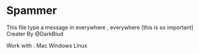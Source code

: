 # Spammer
This file type a message in everywhere , everywhere [this is so important] 
Creater By @DarkBlud

Work with : 
Mac 
Windows 
Linux 

